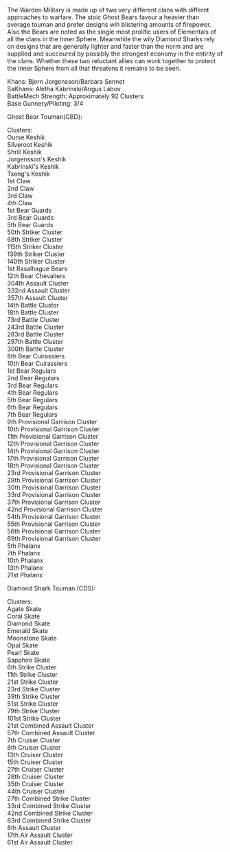 The Warden Military is made up of two very different clans with differnt approaches to warfare.
The stoic Ghost Bears favour a heavier than average touman and prefer designs wih blistering amounts of firepower. Also the Bears are noted as the single most prolific users of Elementals of all the clans in the Inner Sphere. Meanwhile the wily Diamond Sharks rely on designs that are generally lighter and faster than the norm and are supplied and succoured by possibly the strongest economy in the entirity of the clans. Whether these two reluctant allies can work together to protect the Inner Sphere from all that threatens it remains to be seen. 


Khans: Bjorn Jorgensson/Barbara Sennet
<br>SaKhans: Aletha Kabrinski/Angus Labov
<br>BattleMech Strength: Approximately 92 Clusters
<br>Base Gunnery/Piloting: 3/4

Ghost Bear Touman(GBD):

Clusters:
<br>Ourse Keshik
<br>Silveroot Keshik
<br>Shrill Keshik
<br>Jorgensson's Keshik
<br>Kabrinski's Keshik
<br>Tseng's Keshik
<br>1st Claw
<br>2nd Claw
<br>3rd Claw
<br>4th Claw
<br>1st Bear Guards 
<br>3rd Bear Guards
<br>5th Bear Guards
<br>50th Striker Cluster
<br>68th Striker Cluster
<br>115th Striker Cluster 
<br>139th Striker Cluster
<br>140th Striker Cluster 
<br>1st Rasalhague Bears
<br>12th Bear Chevaliers
<br>304th Assault Cluster
<br>332nd Assault Cluster
<br>357th Assault Cluster
<br>14th Battle Cluster
<br>18th Battle Cluster
<br>73rd Battle Cluster
<br>243rd Battle Cluster
<br>283rd Battle Cluster
<br>297th Battle Cluster
<br>300th Battle Cluster
<br>8th Bear Cuirassiers
<br>10th Bear Cuirassiers
<br>1st Bear Regulars
<br>2nd Bear Regulars
<br>3rd Bear Regulars
<br>4th Bear Regulars
<br>5th Bear Regulars
<br>6th Bear Regulars
<br>7th Bear Regulars
<br>9th Provisional Garrison Cluster
<br>10th Provisional Garrison Cluster
<br>11th Provisional Garrison Cluster
<br>12th Provisional Garrison Cluster
<br>14th Provisional Garrison Cluster
<br>17th Provisional Garrison Cluster
<br>18th Provisional Garrison Cluster
<br>23rd Provisional Garrison Cluster
<br>29th Provisional Garrison Cluster
<br>30th Provisional Garrison Cluster
<br>33rd Provisional Garrison Cluster
<br>37th Provisional Garrison Cluster
<br>42nd Provisional Garrison Cluster
<br>54th Provisional Garrison Cluster
<br>55th Provisional Garrison Cluster
<br>56th Provisional Garrison Cluster
<br>69th Provisional Garrison Cluster
<br>5th Phalanx
<br>7th Phalanx
<br>10th Phalanx
<br>13th Phalanx
<br>21st Phalanx

Diamond Shark Touman (CDS): 

Clusters:
<br>Agate Skate
<br>Coral Skate
<br>Diamond Skate
<br>Emerald Skate
<br>Moonstone Skate
<br>Opal Skate
<br>Pearl Skate
<br>Sapphire Skate
<br>6th Strike Cluster 
<br>11th Strike Cluster 
<br>21st Strike Cluster
<br>23rd Strike Cluster
<br>39th Strike Cluster
<br>51st Strike Cluster 
<br>79th Strike Cluster 
<br>101st Strike Cluster
<br>21st Combined Assault Cluster
<br>57th Combined Assault Cluster
<br>7th Cruiser Cluster 
<br>8th Cruiser Cluster 
<br>13th Cruiser Cluster 
<br>15th Cruiser Cluster 
<br>27th Cruiser Cluster
<br>28th Cruiser Cluster 
<br>35th Cruiser Cluster
<br>44th Cruiser Cluster 
<br>27th Combined Strike Cluster
<br>33rd Combined Strike Cluster
<br>42nd Combined Strike Cluster 
<br>83rd Combined Strike Cluster 
<br>8th Assault Cluster
<br>17th Air Assault Cluster
<br>61st Air Assault Cluster 


